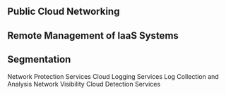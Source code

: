 ## Public Cloud Networking
## Remote Management of IaaS Systems
## Segmentation
Network Protection Services
Cloud Logging Services
Log Collection and Analysis
Network Visibility
Cloud Detection Services
